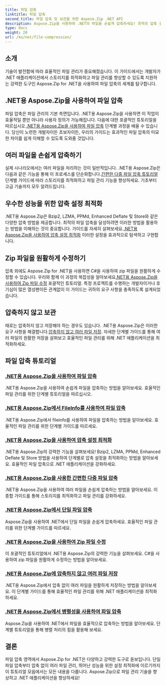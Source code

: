```yaml
---
title: 파일 압축
linktitle: 파일 압축
second_title: 파일 압축 및 보관을 위한 Aspose.Zip .NET API
description: Aspose.Zip을 사용하여 .NET의 파일을 손쉽게 압축하세요! 최적의 압축 설정을 위해 Bzip2, LZMA, PPMd, Deflate 및 Store 방법을 사용하여 단계별 파일 관리를 알아보세요.
type: docs
weight: 20
url: /ko/net/file-compression/
---
```


## 소개

기술이 발전함에 따라 효율적인 파일 관리가 중요해졌습니다. 이 가이드에서는 개발자가 .NET 애플리케이션에서 스토리지를 최적화하고 파일 관리를 향상할 수 있도록 지원하는 강력한 도구인 Aspose.Zip for .NET을 사용하여 파일 압축의 세계를 탐구합니다.

## .NET용 Aspose.Zip을 사용하여 파일 압축
 파일 압축은 파일 관리의 기본 측면입니다. .NET용 Aspose.Zip을 사용하면 이 작업이 효율적일 뿐만 아니라 사용자 정의가 가능해집니다. 다음에 대한 포괄적인 튜토리얼을 따르십시오.[.NET용 Aspose.Zip을 사용하여 파일 압축](./compress-file/) 단계별 과정을 배울 수 있습니다. 당신이 노련한 개발자이든 초보자이든, 우리의 가이드는 효과적인 파일 압축의 미묘한 차이를 쉽게 이해할 수 있도록 도와줄 것입니다.

## 여러 파일을 손쉽게 압축하기
 실제 시나리오에서는 여러 파일을 처리하는 것이 일반적입니다. .NET용 Aspose.Zip은 다음과 같은 기능을 통해 이 프로세스를 단순화합니다.[간편한 다중 파일 압축 튜토리얼](./compress-multiple-files/)단계별 가이드에 따라 스토리지를 최적화하고 파일 관리 기능을 향상하세요. 기초부터 고급 기술까지 모두 알려드립니다.

## 우수한 성능을 위한 압축 설정 최적화
 .NET용 Aspose.Zip은 Bzip2, LZMA, PPMd, Enhanced Deflate 및 Store와 같은 다양한 압축 방법을 제공합니다. 최적의 파일 압축을 달성하려면 이러한 방법을 활용하는 방법을 이해하는 것이 중요합니다. 가이드를 자세히 살펴보세요.[.NET용 Aspose.Zip을 사용하여 압축 설정 최적화](./optimizing-compression-settings/) 이러한 설정을 효과적으로 탐색하고 구현합니다.

## Zip 파일을 원활하게 수정하기
 압축 외에도 Aspose.Zip for .NET을 사용하면 C#을 사용하여 zip 파일을 원활하게 수정할 수 있습니다. 우리와 함께 이 과정의 복잡성을 알아보세요[.NET용 Aspose.Zip을 사용하여 Zip 파일 수정](./modifying-zip-files/) 포괄적인 튜토리얼. 특정 프로젝트를 수행하는 개발자이거나 호기심이 많은 열성팬이든 관계없이 이 가이드는 귀하의 요구 사항을 충족하도록 설계되었습니다.

## 압축하지 않고 보관
때로는 압축하지 않고 저장해야 하는 경우도 있습니다. .NET용 Aspose.Zip은 이러한 요구 사항을 해결합니다.[압축하지 않고 여러 파일 저장](./store-multiple-files-no-compression/). 자세한 단계별 가이드를 통해 여러 파일의 원활한 저장을 살펴보고 효율적인 파일 관리를 위해 .NET 애플리케이션을 최적화하세요.

## 파일 압축 튜토리얼
### [.NET용 Aspose.Zip을 사용하여 파일 압축](./compress-file/)
.NET용 Aspose.Zip을 사용하여 손쉽게 파일을 압축하는 방법을 알아보세요. 효율적인 파일 관리를 위한 단계별 튜토리얼을 따르십시오.
### [.NET용 Aspose.Zip에서 FileInfo를 사용하여 파일 압축](./compress-files-fileinfo/)
.NET용 Aspose.Zip에서 fileinfo를 사용하여 파일을 압축하는 방법을 알아보세요. 효율적인 파일 관리를 위한 단계별 가이드를 따르세요.
### [.NET용 Aspose.Zip을 사용하여 압축 설정 최적화](./optimizing-compression-settings/)
.NET용 Aspose.Zip의 강력한 기능을 살펴보세요! Bzip2, LZMA, PPMd, Enhanced Deflate 및 Store 방법을 사용하여 단계별로 압축 설정을 최적화하는 방법을 알아보세요. 효율적인 파일 압축으로 .NET 애플리케이션을 강화하세요.
### [.NET용 Aspose.Zip을 사용한 간편한 다중 파일 압축](./compress-multiple-files/)
.NET용 Aspose.Zip을 사용하여 여러 파일을 손쉽게 압축하는 방법을 알아보세요. 이 종합 가이드를 통해 스토리지를 최적화하고 파일 관리를 강화하세요.
### [.NET용 Aspose.Zip에서 단일 파일 압축](./compress-single-file/)
Aspose.Zip을 사용하여 .NET에서 단일 파일을 손쉽게 압축하세요. 효율적인 파일 관리를 위한 단계별 가이드를 따르세요.
### [.NET용 Aspose.Zip을 사용하여 Zip 파일 수정](./modifying-zip-files/)
이 포괄적인 튜토리얼에서 .NET용 Aspose.Zip의 강력한 기능을 살펴보세요. C#을 사용하여 zip 파일을 원활하게 수정하는 방법을 알아보세요.
### [.NET용 Aspose.Zip에 압축하지 않고 여러 파일 저장](./store-multiple-files-no-compression/)
.NET용 Aspose.Zip에서 압축 없이 여러 파일을 원활하게 저장하는 방법을 알아보세요. 이 단계별 가이드를 통해 효율적인 파일 관리를 위해 .NET 애플리케이션을 최적화하세요.
### [.NET용 Aspose.Zip에서 병렬성을 사용하여 파일 압축](./using-parallelism-compress-files/)
Aspose.Zip을 사용하여 .NET에서 파일을 효율적으로 압축하는 방법을 알아보세요. 단계별 튜토리얼을 통해 병렬 처리의 힘을 활용해 보세요.

## 결론
파일 압축 영역에서 Aspose.Zip for .NET은 다양하고 강력한 도구로 돋보입니다. 단일 파일 압축부터 압축 없이 여러 파일 관리, 뛰어난 성능을 위한 설정 최적화에 이르기까지 이 튜토리얼 모음에서는 모든 내용을 다룹니다. Aspose.Zip으로 파일 관리 기술을 향상하고 .NET 애플리케이션을 향상하세요!
